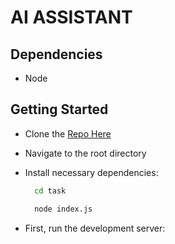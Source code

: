 # AI ASSISTANT

## Dependencies

 - Node

## Getting Started

 - Clone the [Repo Here](https://github.com/strakins/strakins_node)

 - Navigate to the root directory  

 - Install necessary dependencies:

    ```bash
      cd task

      node index.js
    ```

- First, run the development server:

